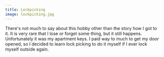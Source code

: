 ```yaml
---
title: Lockpicking
image: lockpicking.jpg
---
```


There's not much to say about this hobby other than the story how I got to it. It is very rare that I lose or forget some thing, but it still happens. Unfortunately it was my apartment keys. I paid way to much to get my door opened, so I decided to learn lock picking to do it myself if I ever lock myself outside again.